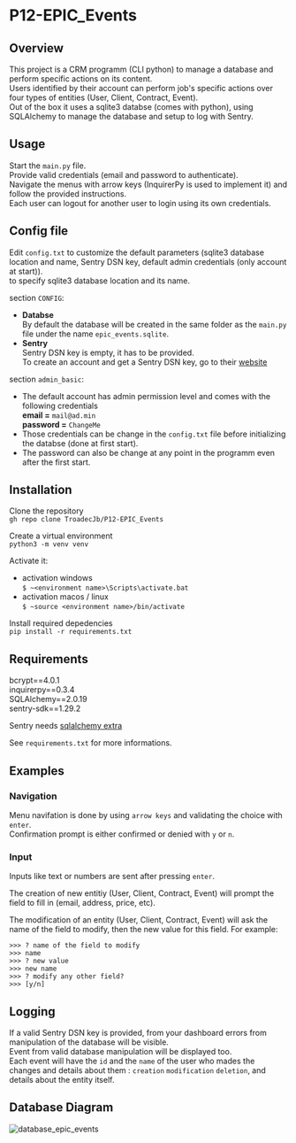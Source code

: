 # P12-EPIC_Events

## Overview
This project is a CRM programm (CLI python) to manage a database and perform specific actions on its content.  
Users identified by their account can perform job's specific actions over four types of entities (User, Client, Contract, Event).  
Out of the box it uses a sqlite3 databse (comes with python), using SQLAlchemy to manage the database and setup to log with Sentry.

## Usage
Start the `main.py` file.  
Provide valid credentials (email and password to authenticate).  
Navigate the menus with arrow keys (InquirerPy is used to implement it) and follow the provided instructions.  
Each user can logout for another user to login using its own credentials.



## Config file
Edit `config.txt` to customize the default parameters (sqlite3 database location and name, Sentry DSN key, default admin credentials (only account at start)).  
to specify sqlite3 database location and its name.

section `CONFIG`:
- **Databse**  
By default the database will be created in the same folder as the `main.py` file under the name `epic_events.sqlite`.  
- **Sentry**  
Sentry DSN key is empty, it has to be provided.  
To create an account and get a Sentry DSN key, go to their [website](https://sentry.io/welcome/)

section `admin_basic`:
- The default account has admin permission level and comes with the following credentials  
**email =** `mail@ad.min`  
**password =** `ChangeMe`
- Those credentials can be change in the `config.txt` file before initializing the databse (done at first start).
- The password can also be change at any point in the programm even after the first start.


## Installation
Clone the repository  
`gh repo clone TroadecJb/P12-EPIC_Events`  

Create a virtual environment  
`python3 -m venv venv`  

Activate it:
- activation windows  
`$ ~<environment name>\Scripts\activate.bat`  
- activation macos / linux  
`$ ~source <environment name>/bin/activate`  

Install required depedencies  
`pip install -r requirements.txt`

## Requirements
bcrypt==4.0.1  
inquirerpy==0.3.4  
SQLAlchemy==2.0.19  
sentry-sdk==1.29.2

Sentry needs [sqlalchemy extra](https://docs.sentry.io/platforms/python/configuration/integrations/sqlalchemy/)

See `requirements.txt` for more informations.

## Examples
### Navigation
Menu navifation is done by using `arrow keys` and validating the choice with `enter`.  
Confirmation prompt is either confirmed or denied with `y` or `n`.

### Input
Inputs like text or numbers are sent after pressing `enter`.  

The creation of new entitiy (User, Client, Contract, Event) will prompt the field to fill in (email, address, price, etc).  

The modification of an entity (User, Client, Contract, Event) will ask the name of the field to modify, then the new value for this field. For example:
```
>>> ? name of the field to modify 
>>> name
>>> ? new value
>>> new name
>>> ? modify any other field?
>>> [y/n]
```

## Logging
If a valid Sentry DSN key is provided, from your dashboard errors from manipulation of the database will be visible.  
Event from valid database manipulation will be displayed too.  
Each event will have the `id` and the `name` of the user who mades the changes and details about them : `creation` `modification` `deletion`, and details about the entity itself.

## Database Diagram

![database_epic_events](https://github.com/TroadecJb/P12-EPIC_Events/assets/110687346/3ed57003-0b72-4d92-a129-260c3c43bebd)<?xml version="1.0" encoding="UTF-8"?>
